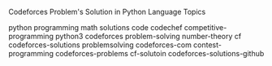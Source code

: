 Codeforces Problem's Solution in Python Language
Topics

python programming math solutions code codechef competitive-programming python3 codeforces problem-solving number-theory cf codeforces-solutions problemsolving codeforces-com contest-programming codeforces-problems cf-solutoin codeforces-solutions-github
